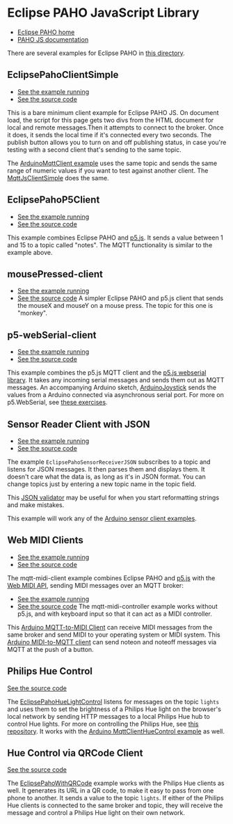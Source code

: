 # Eclipse PAHO JavaScript Library

* [Eclipse PAHO home](https://www.eclipse.org/paho/index.php?page=clients/js/index.php)
* [PAHO JS documentation](https://www.eclipse.org/paho/files/jsdoc/index.html)

There are several examples for Eclipse PAHO in [this directory]({{site.codeurl}}/browser-clients/eclipse-pahojs/). 

## EclipsePahoClientSimple
* [See the example running](EclipsePahoClientSimple)
* [See the source code]({{site.codeurl}}/browser-clients/eclipse-pahojs/EclipsePahoClientSimple)

This is a bare minimum client example for Eclipse PAHO JS. On document load, the script for this page gets two divs from the HTML document for local and remote messages.Then it attempts to connect to the broker. Once it does, it sends the local time if it's connected every two seconds. The publish button allows you to turn on and off publishing status, in case you're testing with a second client that's sending to the same topic.

The [ArduinoMqttClient example]({{site.codeurl}}/arduino-clients/ArduinoMqttClient) uses the same topic and sends the same range of numeric values if you want to test against another client.  The [MqttJsClientSimple](../mqttjs/MqttJsClientSimple/) does the same. 

## EclipsePahoP5Client
* [See the example running](EclipsePahoP5Client)
* [See the source code]({{site.codeurl}}/browser-clients/eclipse-pahojs/EclipsePahoP5Client)

This example combines Eclipse PAHO and [p5.js](https://p5js.org/). It sends a value between 1 and 15 to a topic called "notes". The MQTT functionality is similar to the example above. 

## mousePressed-client
* [See the example running](mousePressed-client)
* [See the source code]({{site.codeurl}}/browser-clients/eclipse-pahojs/mousePressed-client)
A simpler Eclipse PAHO and p5.js client that sends the mouseX and mouseY on a mouse press. The topic for this one is "monkey".

## p5-webSerial-client
* [See the example running](p5-webSerial-client)
* [See the source code]({{site.codeurl}}/browser-clients/eclipse-pahojs/p5-webSerial-client)

This example combines the p5.js MQTT client and the [p5.js webserial library](https://github.com/yoonbuck/p5.WebSerial). It takes any incoming serial messages and sends them out as MQTT messages. An accompanying Arduino sketch, [ArduinoJoystick](p5-webSerial-client/ArduinoJoystick/) sends the values from a Arduino connected via asynchronous serial port. For more on p5.WebSerial, see [these exercises](https://itp.nyu.edu/physcomp/labs/#p5js_webserial_library).

## Sensor Reader Client with JSON
* [See the example running](EclipsePahoSensorReceiverJSON)
* [See the source code]({{site.codeurl}}/browser-clients/eclipse-pahojs/EclipsePahoSensorReceiverJSON)

The example `EclipsePahoSensorReceiverJSON` subscribes to a topic and listens for JSON messages. It then parses them and displays them. It doesn't care what the data is, as long as it's in JSON format. You can change topics just by entering a new topic name in the topic field.

This [JSON validator](https://jsonlint.com/) may be useful for when you start reformatting strings and make mistakes. 

This example will work any of the [Arduino sensor client examples]({{site.baseurl}}/arduino-clients/#sensor-clients).

## Web MIDI Clients

* [See the example running](mqtt-midi-client)
* [See the source code]({{site.codeurl}}/browser-clients/eclipse-pahojs/mqtt-midi-client)

The mqtt-midi-client example combines Eclipse PAHO and [p5.js](https://p5js.org) with the [Web MIDI API](https://www.w3.org/TR/webmidi/), sending MIDI messages over an MQTT broker:

* [See the example running](mqtt-midi-controller)
* [See the source code]({{site.codeurl}}/browser-clients/eclipse-pahojs/mqtt-midi-controller)
The mqtt-midi-controller example works without p5.js, and with keyboard input so that it can act as a MIDI controller.
 
This [Arduino MQTT-to-MIDI Client](https://github.com/tigoe/mqtt-examples/tree/main/MqttClientMIDIPlayer) can receive MIDI messages from the same broker and send MIDI to your operating system or MIDI system.  This [Arduino MIDI-to-MQTT client](https://github.com/tigoe/mqtt-examples/tree/main/MqttClientMIDIController) can send noteon and noteoff messages via MQTT at the push of a button.

## Philips Hue Control

[See the source code]({{site.codeurl}}/browser-clients/eclipse-pahojs/EclipsePahoHueLightControl/)

The [EclipsePahoHueLightControl](EclipsePahoHueLightControl) listens for messages on the topic `lights` and uses them to set the brightness of a Philips Hue light on the browser's local network by sending HTTP messages to a local Philips Hue hub to control Hue lights. For more on controlling the Philips Hue, see [this repository](https://tigoe.github.io/hue-control/). It works with the [Arduino MqttClientHueControl example]({{site.codeurl}}/arduino-clients/MqttClientHueControl/MqttClientHueControl.ino) as well. 

## Hue Control via QRCode Client

[See the source code]({{site.codeurl}}/browser-clients/eclipse-pahojs/EclipsePahoHueLightControl/)

The [EclipsePahoWithQRCode](EclipsePahoWithQRCode) example works with the Philips Hue clients as well.  It generates its URL in a QR code, to make it easy to pass from one phone to another. It sends a value to the topic `lights`. If either of the Philips Hue clients is connected to the same broker and topic, they will receive the message and control a Philips Hue light on their own network.